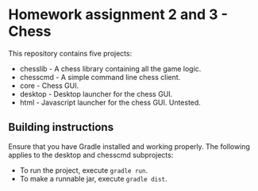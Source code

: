 # Homework assignment 2 and 3 - Chess
This repository contains five projects:   
*   chesslib - A chess library containing all the game logic.
*   chesscmd - A simple command line chess client.
*   core - Chess GUI.
*   desktop - Desktop launcher for the chess GUI.
*   html - Javascript launcher for the chess GUI. Untested.

## Building instructions
Ensure that you have Gradle installed and working properly. The following applies to the desktop and chesscmd subprojects:  

*   To run the project, execute `gradle run`.  
*   To make a runnable jar, execute `gradle dist`.